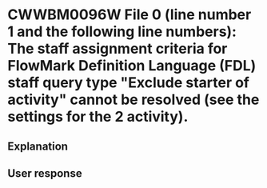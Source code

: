 # CWWBM0096W File 0 (line number 1 and the following line numbers): The staff assignment criteria for FlowMark Definition Language (FDL) staff query type "Exclude starter of activity" cannot be resolved (see the settings for the 2 activity).

## Explanation

## User response